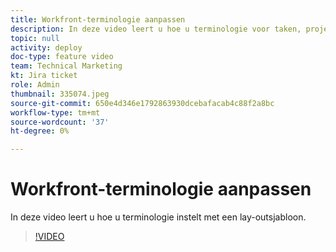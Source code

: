 ```yaml
---
title: Workfront-terminologie aanpassen
description: In deze video leert u hoe u terminologie voor taken, projecten en andere items kunt aanpassen met behulp van lay-outsjablonen.
topic: null
activity: deploy
doc-type: feature video
team: Technical Marketing
kt: Jira ticket
role: Admin
thumbnail: 335074.jpeg
source-git-commit: 650e4d346e1792863930dcebafacab4c88f2a8bc
workflow-type: tm+mt
source-wordcount: '37'
ht-degree: 0%

---
```


# Workfront-terminologie aanpassen

In deze video leert u hoe u terminologie instelt met een lay-outsjabloon.

>[!VIDEO](https://video.tv.adobe.com/v/335074/?quality=12&learn=on)
